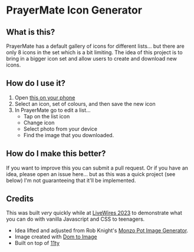 # PrayerMate Icon Generator

## What is this?

PrayerMate has a default gallery of icons for different lists… but there are only 8 icons in the set which is a bit limiting. The idea of this project is to bring in a bigger icon set and allow users to create and download new icons.

## How do I use it?

1. Open [this on your phone](https://jamesdoc.github.io/prayermate-icons/)
2. Select an icon, set of colours, and then save the new icon
3. In PrayerMate go to edit a list…
   - Tap on the list icon
   - Change icon
   - Select photo from your device
   - Find the image that you downloaded.

## How do I make this better?

If you want to improve this you can submit a pull request. Or if you have an idea, please open an issue here… but as this was a quick project (see below) I'm not guaranteeing that it'll be implemented.

## Credits

This was built _very_ quickly while at [LiveWires 2023](https://livewires.org.uk) to demonstrate what you can do with vanilla Javascript and CSS to teenagers.

- Idea lifted and adjusted from Rob Knight's [Monzo Pot Image Generator](https://github.com/rknightuk/monzo-pot-image-generator).
- Image created with [Dom to Image](https://github.com/tsayen/dom-to-image)
- Built on top of [11ty](https://www.11ty.dev/)
